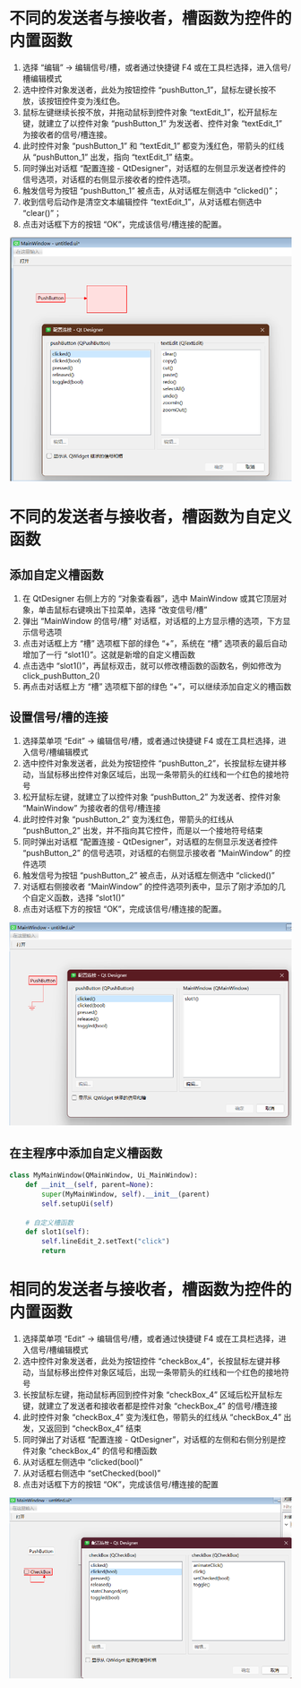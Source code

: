 # 不同的发送者与接收者，槽函数为控件的内置函数

1. 选择 “编辑” -> 编辑信号/槽，或者通过快捷键 F4 或在工具栏选择，进入信号/槽编辑模式
2. 选中控件对象发送者，此处为按钮控件 “pushButton_1”，鼠标左键长按不放，该按钮控件变为浅红色。
3. 鼠标左键继续长按不放，并拖动鼠标到控件对象 “textEdit_1”，松开鼠标左键，就建立了以控件对象 “pushButton_1” 为发送者、控件对象 “textEdit_1” 为接收者的信号/槽连接。
4. 此时控件对象 “pushButton_1” 和 “textEdit_1” 都变为浅红色，带箭头的红线从 “pushButton_1” 出发，指向 “textEdit_1” 结束。
5. 同时弹出对话框 “配置连接 - QtDesigner”，对话框的左侧显示发送者控件的信号选项，对话框的右侧显示接收者的控件选项。
6. 触发信号为按钮 “pushButton_1” 被点击，从对话框左侧选中 “clicked()”；
7. 收到信号后动作是清空文本编辑控件 “textEdit_1”，从对话框右侧选中 “clear()”；
8. 点击对话框下方的按钮 “OK”，完成该信号/槽连接的配置。

![](../img/3.png)

# 不同的发送者与接收者，槽函数为自定义函数

## 添加自定义槽函数

1. 在 QtDesigner 右侧上方的 “对象查看器”，选中 MainWindow 或其它顶层对象，单击鼠标右键唤出下拉菜单，选择 “改变信号/槽”
2. 弹出 “MainWindow 的信号/槽” 对话框，对话框的上方显示槽的选项，下方显示信号选项
3. 点击对话框上方 “槽” 选项框下部的绿色 “+”，系统在 “槽” 选项表的最后自动增加了一行 “slot1()”。这就是新增的自定义槽函数
4. 点击选中 “slot1()”，再鼠标双击，就可以修改槽函数的函数名，例如修改为 click_pushButton_2()
5. 再点击对话框上方 “槽” 选项框下部的绿色 “+”，可以继续添加自定义的槽函数

## 设置信号/槽的连接

1. 选择菜单项 “Edit” -> 编辑信号/槽，或者通过快捷键 F4 或在工具栏选择，进入信号/槽编辑模式
2. 选中控件对象发送者，此处为按钮控件 “pushButton_2”，长按鼠标左键并移动，当鼠标移出控件对象区域后，出现一条带箭头的红线和一个红色的接地符号
3. 松开鼠标左键，就建立了以控件对象 “pushButton_2” 为发送者、控件对象 “MainWindow” 为接收者的信号/槽连接
4. 此时控件对象 “pushButton_2” 变为浅红色，带箭头的红线从 “pushButton_2” 出发，并不指向其它控件，而是以一个接地符号结束
5. 同时弹出对话框 “配置连接 - QtDesigner”，对话框的左侧显示发送者控件 “pushButton_2” 的信号选项，对话框的右侧显示接收者 “MainWindow” 的控件选项
6. 触发信号为按钮 “pushButton_2” 被点击，从对话框左侧选中 “clicked()”
7. 对话框右侧接收者 “MainWindow” 的控件选项列表中，显示了刚才添加的几个自定义函数，选择 “slot1()”
8. 点击对话框下方的按钮 “OK”，完成该信号/槽连接的配置。

![](../img/4.png)

## 在主程序中添加自定义槽函数

```py
class MyMainWindow(QMainWindow, Ui_MainWindow):
    def __init__(self, parent=None):
        super(MyMainWindow, self).__init__(parent)
        self.setupUi(self)
    
    # 自定义槽函数
    def slot1(self):
        self.lineEdit_2.setText("click")
        return
```

# 相同的发送者与接收者，槽函数为控件的内置函数

1. 选择菜单项 “Edit” -> 编辑信号/槽，或者通过快捷键 F4 或在工具栏选择，进入信号/槽编辑模式
2. 选中控件对象发送者，此处为按钮控件 “checkBox_4”，长按鼠标左键并移动，当鼠标移出控件对象区域后，出现一条带箭头的红线和一个红色的接地符号
3. 长按鼠标左键，拖动鼠标再回到控件对象 “checkBox_4” 区域后松开鼠标左键，就建立了发送者和接收者都是控件对象 “checkBox_4” 的信号/槽连接
4. 此时控件对象 “checkBox_4” 变为浅红色，带箭头的红线从 “checkBox_4” 出发，又返回到 “checkBox_4” 结束
5. 同时弹出了对话框 “配置连接 - QtDesigner”，对话框的左侧和右侧分别是控件对象 “checkBox_4” 的信号和槽函数
6. 从对话框左侧选中 “clicked(bool)”
7. 从对话框右侧选中 “setChecked(bool)”
8. 点击对话框下方的按钮 “OK”，完成该信号/槽连接的配置

![](../img/5.png)
